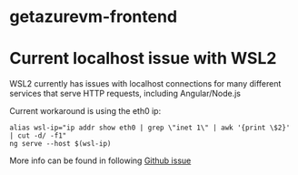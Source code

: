# getazurevm-frontend

# Current localhost issue with WSL2
WSL2 currently has issues with localhost connections for many different services that serve HTTP requests, including Angular/Node.js

Current workaround is using the eth0 ip:

```
alias wsl-ip="ip addr show eth0 | grep \"inet 1\" | awk '{print \$2}' | cut -d/ -f1"
ng serve --host $(wsl-ip)
```

More info can be found in following [Github issue](https://github.com/microsoft/WSL/issues/4340)
